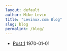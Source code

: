 ```yaml
---
layout: default
author: Mike Levin
title: "Levinux.com Blog"
slug: blog
permalink: /blog/
---
```



- [Post 1](/blog/post-1/) 1970-01-01